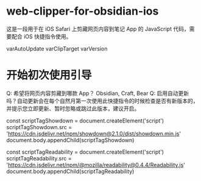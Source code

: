 # web-clipper-for-obsidian-ios

这是一段用于在 iOS Safari 上剪藏网页内容到笔记 App 的 JavaScript 代码，需要配合 iOS 快捷指令使用。


varAutoUpdate
varClipTarget
varVersion

# 开始初次使用引导
Q: 希望将网页内容剪藏到哪款 App？ Obsidian, Craft, Bear
Q: 启用自动更新吗？自动更新会在每个自然月第一次使用此快捷指令的时候检查是否有新版本的，并提示您立即更新、暂时忽略或跳过此版本，建议开启。

const scriptTagShowdown = document.createElement('script')
scriptTagShowdown.src = 'https://cdn.jsdelivr.net/npm/showdown@2.1.0/dist/showdown.min.js'
document.body.appendChild(scriptTagShowdown)

const scriptTagReadability = document.createElement('script')
scriptTagReadability.src = 'https://cdn.jsdelivr.net/npm/@mozilla/readability@0.4.4/Readability.js'
document.body.appendChild(scriptTagReadability)
